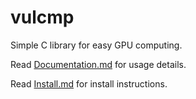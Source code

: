 # vulcmp

Simple C library for easy GPU computing. 

Read [Documentation.md](https://github.com/Doi6doi/vulcmp/blob/main/Documentation.md) for usage details.

Read [Install.md](https://github.com/Doi6doi/vulcmp/blob/main/Install.md) for install instructions.


